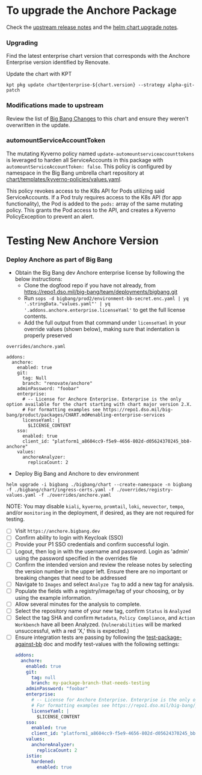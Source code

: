 # To upgrade the Anchore Package

Check the [upstream release notes](https://docs.anchore.com/current/docs/releasenotes/) and the [helm chart upgrade notes](https://github.com/anchore/anchore-charts/tree/main/stable/enterprise#upgrading-the-chart).

### Upgrading

Find the latest enterprise chart version that corresponds with the Anchore Enterprise version identified by Renovate.

Update the chart with KPT
```shell
kpt pkg update chart@enterprise-${chart.version} --strategy alpha-git-patch
```

### Modifications made to upstream
Review the list of [Big Bang Changes](https://repo1.dso.mil/big-bang/product/packages/anchore-enterprise/-/blob/main/docs/BBCHANGES.md) to this chart and ensure they weren't overwritten in the update.

### automountServiceAccountToken
The mutating Kyverno policy named `update-automountserviceaccounttokens` is leveraged to harden all ServiceAccounts in this package with `automountServiceAccountToken: false`. This policy is configured by namespace in the Big Bang umbrella chart repository at [chart/templates/kyverno-policies/values.yaml](https://repo1.dso.mil/big-bang/bigbang/-/blob/master/chart/templates/kyverno-policies/values.yaml?ref_type=heads). 

This policy revokes access to the K8s API for Pods utilizing said ServiceAccounts. If a Pod truly requires access to the K8s API (for app functionality), the Pod is added to the `pods:` array of the same mutating policy. This grants the Pod access to the API, and creates a Kyverno PolicyException to prevent an alert.

# Testing New Anchore Version

### Deploy Anchore as part of Big Bang

- Obtain the Big Bang dev Anchore enterprise license by following the below instructions:
  - Clone the dogfood repo if you have not already, from https://repo1.dso.mil/big-bang/team/deployments/bigbang.git
  - Run `sops -d bigbang/prod2/environment-bb-secret.enc.yaml | yq '.stringData."values.yaml"' | yq '.addons.anchore.enterprise.licenseYaml'` to get the full license contents.
  - Add the full output from that command under `licenseYaml` in your override values (shown below), making sure that indentation is properly preserved 

`overrides/anchore.yaml`
```
addons:
  anchore:
    enabled: true
    git:
      tag: Null
      branch: "renovate/anchore"
    adminPassword: "foobar"
    enterprise:
      # -- License for Anchore Enterprise. Enterprise is the only option available for the chart starting with chart major version 2.X.
      # For formatting examples see https://repo1.dso.mil/big-bang/product/packages/CHART.md#enabling-enterprise-services
      licenseYaml: |
        $LICENSE_CONTENT
    sso:
      enabled: true
      client_id: "platform1_a8604cc9-f5e9-4656-802d-d05624370245_bb8-anchore"
    values:
      anchoreAnalyzer:
        replicaCount: 2
```
- Deploy Big Bang and Anchore to dev environment
```
helm upgrade -i bigbang ./bigbang/chart --create-namespace -n bigbang -f ./bigbang/chart/ingress-certs.yaml -f ./overrides/registry-values.yaml -f ./overrides/anchore.yaml
```
NOTE: You may disable `kiali`, `kyverno`, `promtail`, `loki`, `neuvector`, `tempo`, and/or `monitoring` in the deployment, if desired, as they are not required for testing.

- [ ] Visit `https://anchore.bigbang.dev`
- [ ] Confirm ability to login with Keycloak (SSO)
- [ ] Provide your P1 SSO credentials and confirm successful login.
- [ ] Logout, then log in with the username and password. Login as 'admin' using the password specified in the overrides file
- [ ] Confirm the intended version and review the release notes by selecting the version number in the upper left. Ensure there are no important or breaking changes that need to be addressed
- [ ] Navigate to `Images` and select `Analyze Tag` to add a new tag for analysis.
- [ ] Populate the fields with a registry/image/tag of your choosing, or by using the example information.
- [ ] Allow several minutes for the analysis to complete.
- [ ] Select the repository name of your new tag, confirm `Status` is `Analyzed`
- [ ] Select the tag SHA and confirm `Metadata`, `Policy Compliance`, and `Action Workbench` have all been Analyzed. (`Vulnerabilities` will be marked unsuccessful, with a red 'X,' this is expected.)
- [ ] Ensure integration tests are passing by following the [test-package-against-bb](https://repo1.dso.mil/big-bang/bigbang/-/blob/master/docs/developer/test-package-against-bb.md?ref_type=heads) doc and modify test-values with the following settings: 
  ```yaml
  addons:
    anchore:
      enabled: true
      git:
        tag: null
        branch: my-package-branch-that-needs-testing
      adminPassword: "foobar"
      enterprise:
        # -- License for Anchore Enterprise. Enterprise is the only option available for the chart starting with chart major version 2.X.
        # For formatting examples see https://repo1.dso.mil/big-bang/product/packages/CHART.md#enabling-enterprise-services
        licenseYaml: |
          $LICENSE_CONTENT
      sso:
        enabled: true
        client_id: "platform1_a8604cc9-f5e9-4656-802d-d05624370245_bb8-anchore"
      values:
        anchoreAnalyzer:
          replicaCount: 2
      istio:
        hardened:
          enabled: true
    ```
